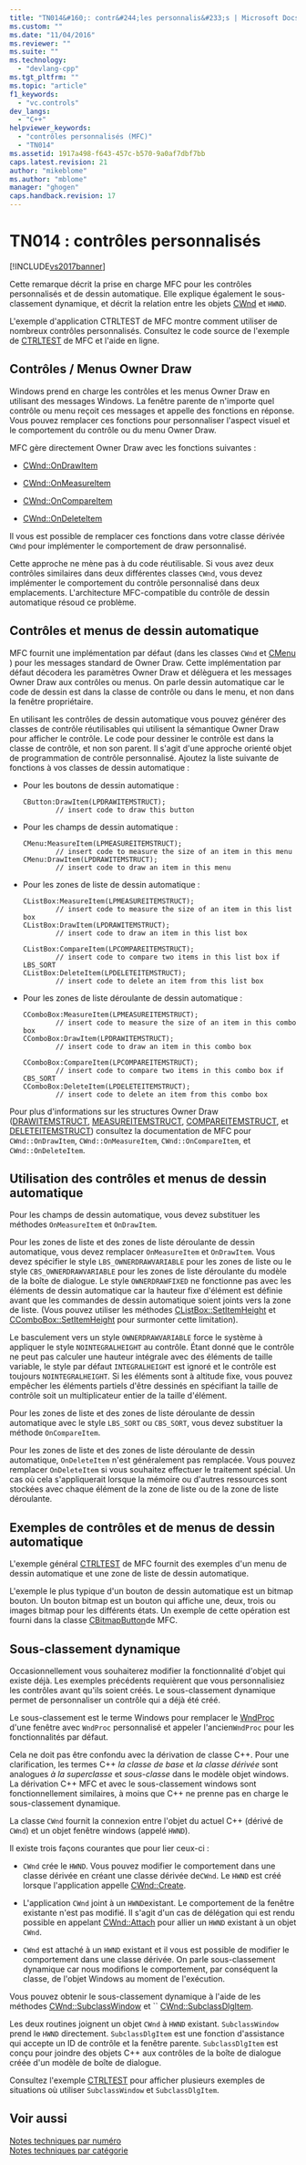 ```yaml
---
title: "TN014&#160;: contr&#244;les personnalis&#233;s | Microsoft Docs"
ms.custom: ""
ms.date: "11/04/2016"
ms.reviewer: ""
ms.suite: ""
ms.technology: 
  - "devlang-cpp"
ms.tgt_pltfrm: ""
ms.topic: "article"
f1_keywords: 
  - "vc.controls"
dev_langs: 
  - "C++"
helpviewer_keywords: 
  - "contrôles personnalisés (MFC)"
  - "TN014"
ms.assetid: 1917a498-f643-457c-b570-9a0af7dbf7bb
caps.latest.revision: 21
author: "mikeblome"
ms.author: "mblome"
manager: "ghogen"
caps.handback.revision: 17
---
```

# TN014&#160;: contr&#244;les personnalis&#233;s
[!INCLUDE[vs2017banner](../assembler/inline/includes/vs2017banner.md)]

Cette remarque décrit la prise en charge MFC pour les contrôles personnalisés et de dessin automatique.  Elle explique également le sous\-classement dynamique, et décrit la relation entre les objets [CWnd](../mfc/reference/cwnd-class.md) et `HWND`.  
  
 L'exemple d'application CTRLTEST de MFC montre comment utiliser de nombreux contrôles personnalisés.  Consultez le code source de l'exemple de [CTRLTEST](../top/visual-cpp-samples.md) de MFC et l'aide en ligne.  
  
## Contrôles \/ Menus Owner Draw  
 Windows prend en charge les contrôles et les menus Owner Draw en utilisant des messages Windows.  La fenêtre parente de n'importe quel contrôle ou menu reçoit ces messages et appelle des fonctions en réponse.  Vous pouvez remplacer ces fonctions pour personnaliser l'aspect visuel et le comportement du contrôle ou du menu Owner Draw.  
  
 MFC gère directement Owner Draw avec les fonctions suivantes :  
  
-   [CWnd::OnDrawItem](../Topic/CWnd::OnDrawItem.md)  
  
-   [CWnd::OnMeasureItem](../Topic/CWnd::OnMeasureItem.md)  
  
-   [CWnd::OnCompareItem](../Topic/CWnd::OnCompareItem.md)  
  
-   [CWnd::OnDeleteItem](../Topic/CWnd::OnDeleteItem.md)  
  
 Il vous est possible de remplacer ces fonctions dans votre classe dérivée `CWnd` pour implémenter le comportement de draw personnalisé.  
  
 Cette approche ne mène pas à du code réutilisable.  Si vous avez deux contrôles similaires dans deux différentes classes `CWnd`, vous devez implémenter le comportement du contrôle personnalisé dans deux emplacements.  L'architecture MFC\-compatible du contrôle de dessin automatique résoud ce problème.  
  
## Contrôles et menus de dessin automatique  
 MFC fournit une implémentation par défaut \(dans les classes `CWnd` et [CMenu](../mfc/reference/cmenu-class.md) \) pour les messages standard de Owner Draw.  Cette implémentation par défaut décodera les paramètres Owner Draw et délèguera et les messages Owner Draw aux contrôles ou menus.  On parle dessin automatique car le code de dessin est dans la classe de contrôle ou dans le menu, et non dans la fenêtre propriétaire.  
  
 En utilisant les contrôles de dessin automatique vous pouvez générer des classes de contrôle réutilisables qui utilisent la sémantique Owner Draw pour afficher le contrôle.  Le code pour dessiner le contrôle est dans la classe de contrôle, et non son parent.  Il s'agit d'une approche orienté objet de programmation de contrôle personnalisé.  Ajoutez la liste suivante de fonctions à vos classes de dessin automatique :  
  
-   Pour les boutons de dessin automatique :  
  
    ```  
    CButton:DrawItem(LPDRAWITEMSTRUCT);  
            // insert code to draw this button  
    ```  
  
-   Pour les champs de dessin automatique :  
  
    ```  
    CMenu:MeasureItem(LPMEASUREITEMSTRUCT);  
            // insert code to measure the size of an item in this menu  
    CMenu:DrawItem(LPDRAWITEMSTRUCT);  
            // insert code to draw an item in this menu  
    ```  
  
-   Pour les zones de liste de dessin automatique :  
  
    ```  
    CListBox:MeasureItem(LPMEASUREITEMSTRUCT);  
            // insert code to measure the size of an item in this list box  
    CListBox:DrawItem(LPDRAWITEMSTRUCT);  
            // insert code to draw an item in this list box  
  
    CListBox:CompareItem(LPCOMPAREITEMSTRUCT);  
            // insert code to compare two items in this list box if LBS_SORT  
    CListBox:DeleteItem(LPDELETEITEMSTRUCT);  
            // insert code to delete an item from this list box  
    ```  
  
-   Pour les zones de liste déroulante de dessin automatique :  
  
    ```  
    CComboBox:MeasureItem(LPMEASUREITEMSTRUCT);  
            // insert code to measure the size of an item in this combo box  
    CComboBox:DrawItem(LPDRAWITEMSTRUCT);  
            // insert code to draw an item in this combo box  
  
    CComboBox:CompareItem(LPCOMPAREITEMSTRUCT);  
            // insert code to compare two items in this combo box if CBS_SORT  
    CComboBox:DeleteItem(LPDELETEITEMSTRUCT);  
            // insert code to delete an item from this combo box  
    ```  
  
 Pour plus d'informations sur les structures Owner Draw \([DRAWITEMSTRUCT](../mfc/reference/drawitemstruct-structure.md), [MEASUREITEMSTRUCT](../mfc/reference/measureitemstruct-structure.md), [COMPAREITEMSTRUCT](../mfc/reference/compareitemstruct-structure.md), et [DELETEITEMSTRUCT](../mfc/reference/deleteitemstruct-structure.md)\) consultez la documentation de MFC pour `CWnd::OnDrawItem`, `CWnd::OnMeasureItem`, `CWnd::OnCompareItem`, et `CWnd::OnDeleteItem`.  
  
## Utilisation des contrôles et menus de dessin automatique  
 Pour les champs de dessin automatique, vous devez substituer les méthodes `OnMeasureItem` et `OnDrawItem`.  
  
 Pour les zones de liste et des zones de liste déroulante de dessin automatique, vous devez remplacer `OnMeasureItem` et `OnDrawItem`.  Vous devez spécifier le style `LBS_OWNERDRAWVARIABLE` pour les zones de liste ou le style `CBS_OWNERDRAWVARIABLE` pour les zones de liste déroulante du modèle de la boîte de dialogue.  Le style `OWNERDRAWFIXED` ne fonctionne pas avec les éléments de dessin automatique car la hauteur fixe d'élément est définie avant que les commandes de dessin automatique soient joints vers la zone de liste. \(Vous pouvez utiliser les méthodes [CListBox::SetItemHeight](../Topic/CListBox::SetItemHeight.md) et [CComboBox::SetItemHeight](../Topic/CComboBox::SetItemHeight.md) pour surmonter cette limitation\).  
  
 Le basculement vers un style `OWNERDRAWVARIABLE` force le système à appliquer le style `NOINTEGRALHEIGHT` au contrôle.  Étant donné que le contrôle ne peut pas calculer une hauteur intégrale avec des éléments de taille variable, le style par défaut `INTEGRALHEIGHT` est ignoré et le contrôle est toujours `NOINTEGRALHEIGHT`.  Si les éléments sont à altitude fixe, vous pouvez empêcher les éléments partiels d'être dessinés en spécifiant la taille de contrôle soit un multiplicateur entier de la taille d'élément.  
  
 Pour les zones de liste et des zones de liste déroulante de dessin automatique avec le style `LBS_SORT` ou `CBS_SORT`, vous devez substituer la méthode `OnCompareItem`.  
  
 Pour les zones de liste et des zones de liste déroulante de dessin automatique, `OnDeleteItem` n'est généralement pas remplacée.  Vous pouvez remplacer `OnDeleteItem` si vous souhaitez effectuer le traitement spécial.  Un cas où cela s'appliquerait lorsque la mémoire ou d'autres ressources sont stockées avec chaque élément de la zone de liste ou de la zone de liste déroulante.  
  
## Exemples de contrôles et de menus de dessin automatique  
 L'exemple général [CTRLTEST](../top/visual-cpp-samples.md) de MFC fournit des exemples d'un menu de dessin automatique et une zone de liste de dessin automatique.  
  
 L'exemple le plus typique d'un bouton de dessin automatique est un bitmap bouton.  Un bouton bitmap est un bouton qui affiche une, deux, trois ou images bitmap pour les différents états.  Un exemple de cette opération est fourni dans la classe [CBitmapButton](../mfc/reference/cbitmapbutton-class.md)de MFC.  
  
## Sous\-classement dynamique  
 Occasionnellement vous souhaiterez modifier la fonctionnalité d'objet qui existe déjà.  Les exemples précédents requièrent que vous personnalisiez les contrôles avant qu'ils soient créés.  Le sous\-classement dynamique permet de personnaliser un contrôle qui a déjà été créé.  
  
 Le sous\-classement est le terme Windows pour remplacer le [WndProc](http://msdn.microsoft.com/fr-fr/94ba8ffa-3c36-46d4-ac74-9bd10b1ffd26) d'une fenêtre avec `WndProc` personnalisé et appeler l'ancien`WndProc` pour les fonctionnalités par défaut.  
  
 Cela ne doit pas être confondu avec la dérivation de classe C\+\+.  Pour une clarification, les termes C\+\+ *la classe de base* et *la classe dérivée* sont analogues *à la superclasse* et *sous\-classe* dans le modèle objet windows.  La dérivation C\+\+ MFC et avec le sous\-classement windows sont fonctionnellement similaires, à moins que C\+\+ ne prenne pas en charge le sous\-classement dynamique.  
  
 La classe `CWnd` fournit la connexion entre l'objet du actuel C\+\+ \(dérivé de `CWnd`\) et un objet fenêtre windows \(appelé `HWND`\).  
  
 Il existe trois façons courantes que pour lier ceux\-ci :  
  
-   `CWnd` crée le `HWND`.  Vous pouvez modifier le comportement dans une classe dérivée en créant une classe dérivée de`CWnd`.  Le `HWND` est créé lorsque l'application appelle [CWnd::Create](../Topic/CWnd::Create.md).  
  
-   L'application `CWnd` joint à un `HWND`existant.  Le comportement de la fenêtre existante n'est pas modifié.  Il s'agit d'un cas de délégation qui est rendu possible en appelant [CWnd::Attach](../Topic/CWnd::Attach.md) pour allier un `HWND` existant à un objet `CWnd`.  
  
-   `CWnd` est attaché à un `HWND` existant et il vous est possible de modifier le comportement dans une classe dérivée.  On parle sous\-classement dynamique car nous modifions le comportement, par conséquent la classe, de l'objet Windows au moment de l'exécution.  
  
 Vous pouvez obtenir le sous\-classement dynamique à l'aide de les méthodes [CWnd::SubclassWindow](../Topic/CWnd::SubclassWindow.md) et `` [CWnd::SubclassDlgItem](../Topic/CWnd::SubclassDlgItem.md).  
  
 Les deux routines joignent un objet `CWnd` à `HWND` existant.  `SubclassWindow` prend le `HWND` directement.  `SubclassDlgItem` est une fonction d'assistance qui accepte un ID de contrôle et la fenêtre parente.  `SubclassDlgItem` est conçu pour joindre des objets C\+\+ aux contrôles de la boîte de dialogue créée d'un modèle de boîte de dialogue.  
  
 Consultez l'exemple [CTRLTEST](../top/visual-cpp-samples.md) pour afficher plusieurs exemples de situations où utiliser `SubclassWindow` et `SubclassDlgItem`.  
  
## Voir aussi  
 [Notes techniques par numéro](../mfc/technical-notes-by-number.md)   
 [Notes techniques par catégorie](../mfc/technical-notes-by-category.md)